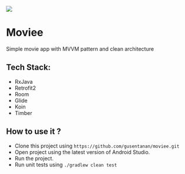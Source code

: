 ![](https://circleci.com/gh/gusentanan/moviee.svg?style=svg)
# Moviee
Simple movie app with MVVM pattern and clean architecture

## Tech Stack:
- RxJava
- Retrofit2
- Room
- Glide
- Koin 
- Timber

## How to use it ?
- Clone this project using `https://github.com/gusentanan/moviee.git`
- Open project using the latest version of Android Studio.
- Run the project.
- Run unit tests using `./gradlew clean test`
